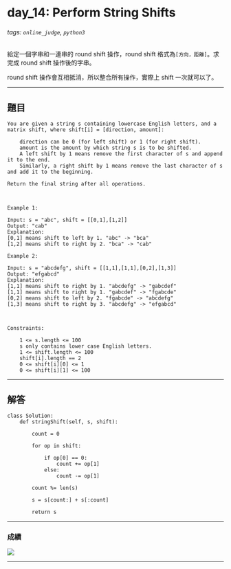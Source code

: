# day_14: Perform String Shifts

###### tags: `online_judge`, `python3`

給定一個字串和一連串的 round shift 操作，round shift 格式為```[方向，距離]```。求完成 round shift 操作後的字串。

round shift 操作會互相抵消，所以整合所有操作，實際上 shift 一次就可以了。

---

## 題目

```
You are given a string s containing lowercase English letters, and a matrix shift, where shift[i] = [direction, amount]:

    direction can be 0 (for left shift) or 1 (for right shift). 
    amount is the amount by which string s is to be shifted.
    A left shift by 1 means remove the first character of s and append it to the end.
    Similarly, a right shift by 1 means remove the last character of s and add it to the beginning.

Return the final string after all operations.

 

Example 1:

Input: s = "abc", shift = [[0,1],[1,2]]
Output: "cab"
Explanation: 
[0,1] means shift to left by 1. "abc" -> "bca"
[1,2] means shift to right by 2. "bca" -> "cab"

Example 2:

Input: s = "abcdefg", shift = [[1,1],[1,1],[0,2],[1,3]]
Output: "efgabcd"
Explanation:  
[1,1] means shift to right by 1. "abcdefg" -> "gabcdef"
[1,1] means shift to right by 1. "gabcdef" -> "fgabcde"
[0,2] means shift to left by 2. "fgabcde" -> "abcdefg"
[1,3] means shift to right by 3. "abcdefg" -> "efgabcd"

 

Constraints:

    1 <= s.length <= 100
    s only contains lower case English letters.
    1 <= shift.length <= 100
    shift[i].length == 2
    0 <= shift[i][0] <= 1
    0 <= shift[i][1] <= 100

```

---

## 解答

```python=
class Solution:
    def stringShift(self, s, shift):
        
        count = 0
        
        for op in shift:
            
            if op[0] == 0:
                count += op[1]
            else:
                count -= op[1]
            
        count %= len(s)
        
        s = s[count:] + s[:count]
        
        return s
```

---
### 成績

![](https://i.imgur.com/XlL5KXt.png)

---